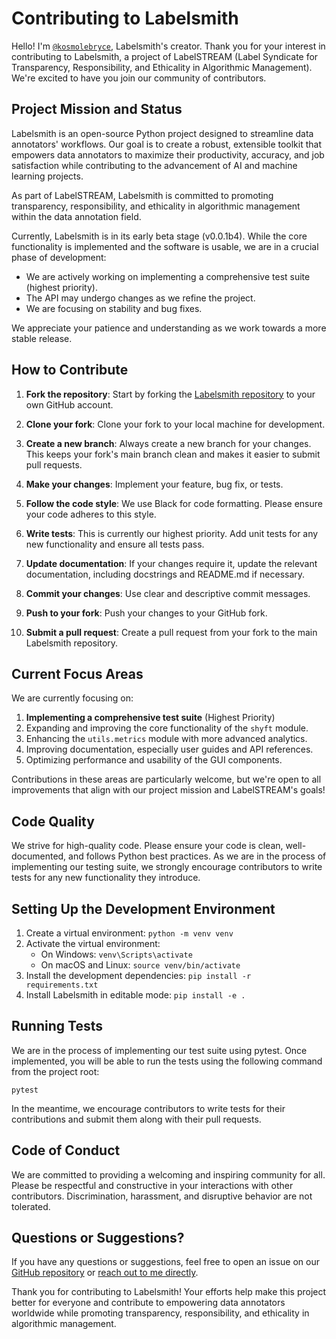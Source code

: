 # Contributing to Labelsmith

Hello! I'm [`@kosmolebryce`](https://github.com/kosmolebryce), Labelsmith's creator. Thank you for your interest in contributing to Labelsmith, a project of LabelSTREAM (Label Syndicate for Transparency, Responsibility, and Ethicality in Algorithmic Management). We're excited to have you join our community of contributors.

## Project Mission and Status

Labelsmith is an open-source Python project designed to streamline data annotators' workflows. Our goal is to create a robust, extensible toolkit that empowers data annotators to maximize their productivity, accuracy, and job satisfaction while contributing to the advancement of AI and machine learning projects.

As part of LabelSTREAM, Labelsmith is committed to promoting transparency, responsibility, and ethicality in algorithmic management within the data annotation field.

Currently, Labelsmith is in its early beta stage (v0.0.1b4). While the core functionality is implemented and the software is usable, we are in a crucial phase of development:

- We are actively working on implementing a comprehensive test suite (highest priority).
- The API may undergo changes as we refine the project.
- We are focusing on stability and bug fixes.

We appreciate your patience and understanding as we work towards a more stable release.

## How to Contribute

1. **Fork the repository**: Start by forking the [Labelsmith repository](https://github.com/labelstream/labelsmith) to your own GitHub account.

2. **Clone your fork**: Clone your fork to your local machine for development.

3. **Create a new branch**: Always create a new branch for your changes. This keeps your fork's main branch clean and makes it easier to submit pull requests.

4. **Make your changes**: Implement your feature, bug fix, or tests.

5. **Follow the code style**: We use Black for code formatting. Please ensure your code adheres to this style.

6. **Write tests**: This is currently our highest priority. Add unit tests for any new functionality and ensure all tests pass.

7. **Update documentation**: If your changes require it, update the relevant documentation, including docstrings and README.md if necessary.

8. **Commit your changes**: Use clear and descriptive commit messages.

9. **Push to your fork**: Push your changes to your GitHub fork.

10. **Submit a pull request**: Create a pull request from your fork to the main Labelsmith repository.

## Current Focus Areas

We are currently focusing on:

1. **Implementing a comprehensive test suite** (Highest Priority)
2. Expanding and improving the core functionality of the `shyft` module.
3. Enhancing the `utils.metrics` module with more advanced analytics.
4. Improving documentation, especially user guides and API references.
5. Optimizing performance and usability of the GUI components.

Contributions in these areas are particularly welcome, but we're open to all improvements that align with our project mission and LabelSTREAM's goals!

## Code Quality

We strive for high-quality code. Please ensure your code is clean, well-documented, and follows Python best practices. As we are in the process of implementing our testing suite, we strongly encourage contributors to write tests for any new functionality they introduce.

## Setting Up the Development Environment

1. Create a virtual environment: `python -m venv venv`
2. Activate the virtual environment:
   - On Windows: `venv\Scripts\activate`
   - On macOS and Linux: `source venv/bin/activate`
3. Install the development dependencies: `pip install -r requirements.txt`
4. Install Labelsmith in editable mode: `pip install -e .`

## Running Tests

We are in the process of implementing our test suite using pytest. Once implemented, you will be able to run the tests using the following command from the project root:

```
pytest
```

In the meantime, we encourage contributors to write tests for their contributions and submit them along with their pull requests.

## Code of Conduct

We are committed to providing a welcoming and inspiring community for all. Please be respectful and constructive in your interactions with other contributors. Discrimination, harassment, and disruptive behavior are not tolerated.

## Questions or Suggestions?

If you have any questions or suggestions, feel free to open an issue on our [GitHub repository](https://github.com/labelstream/labelsmith/issues) or [reach out to me directly](mailto:k.lebryce@pm.me).

Thank you for contributing to Labelsmith! Your efforts help make this project better for everyone and contribute to empowering data annotators worldwide while promoting transparency, responsibility, and ethicality in algorithmic management.